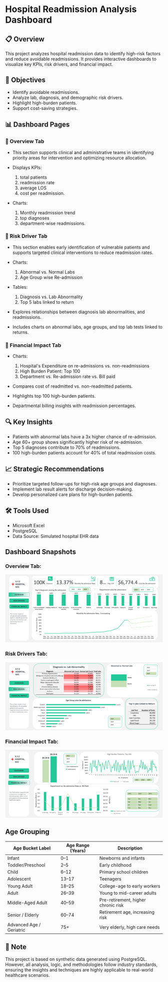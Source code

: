 # Hospital Readmission Analysis Dashboard

## 📋 Overview

This project analyzes hospital readmission data to identify high-risk factors and reduce avoidable readmissions. It provides interactive dashboards to visualize key KPIs, risk drivers, and financial impact.

 ## 🎯 Objectives

 - Identify avoidable readmissions.
- Analyze lab, diagnosis, and demographic risk drivers.
- Highlight high-burden patients.
- Support cost-saving strategies.

##  📊 Dashboard Pages

### 🔹 Overview Tab
- This section supports clinical and administrative teams in identifying priority areas for intervention and optimizing resource allocation.

- Displays KPIs:

    1. total patients
    2. readmission rate 
    3. average LOS
    4. cost per readmission.
- Charts: 
    1. Monthly readmission trend 
    2. top diagnoses 
    3. department-wise readmissions.   

### 🔹 Risk Driver Tab
- This section enables early identification of vulnerable patients and supports targeted clinical interventions to reduce readmission rates.

- Charts:

    1. Abnormal vs. Normal Labs
    2. Age Group wise Re-admission

- Tables:

    1. Diagnosis vs. Lab Abnormality
    2. Top 5 labs linked to return

- Explores relationships between diagnosis lab abnormalities, and readmissions.
- Includes charts on abnormal labs, age groups, and top lab tests linked to returns.

### 🔹 Financial Impact Tab
- Charts:

    1. Hospital's Expenditure on re-admissions vs. non-readmissions
    2. High Burden Patient: Top 100
    3. Department vs. Re-admission rate vs. Bill paid
    
- Compares cost of readmitted vs. non-readmitted patients.
- Highlights top 100 high-burden patients.
- Departmental billing insights with readmission percentages.

## 🔍 Key Insights

- Patients with abnormal labs have a 3x higher chance of re-admission.
- Age 60+ group shows significantly higher risk of re-admission.
- Top 5 diagnoses contribute to 70% of readmissions.
- 100 high-burden patients account for 40% of total readmission costs.

## 📈 Strategic Recommendations

- Prioritize targeted follow-ups for high-risk age groups and diagnoses.
- Implement lab result alerts for discharge decision-making.
- Develop personalized care plans for high-burden patients.

##  🛠 Tools Used

- Microsoft Excel 
- PostgreSQL 
- Data Source: Simulated hospital EHR data

## Dashboard Snapshots

### Overview Tab:
![Overview Tab](/Overview%20Tab.png)

### Risk Drivers Tab:
![Risk Drivers Tab](/Risk%20Drivers%20Tab.png)

### Financial Impact Tab:
![Financial Impact Tab](/Financial%20Impact%20Tab.png)

## Age Grouping


| Age Bucket Label         | Age Range (Years) | Description                         |
| ------------------------ | ----------------- | ----------------------------------- |
| Infant                   | 0–1               | Newborns and infants                |
| Toddler/Preschool        | 2–5               | Early childhood                     |
| Child                    | 6–12              | Primary school children             |
| Adolescent               | 13–17             | Teenagers                           |
| Young Adult              | 18–25             | College-age to early workers        |
| Adult                    | 26–39             | Young to mid-career adults          |
| Middle-Aged Adult        | 40–59             | Pre-retirement, higher chronic risk |
| Senior / Elderly         | 60–74             | Retirement age, increasing risk     |
| Advanced Age / Geriatric | 75+               | Very elderly, high care needs       |


##  🧾 Note

This project is based on synthetic data generated using PostgreSQL. However, all analysis, logic, and methodologies follow industry standards, ensuring the insights and techniques are highly applicable to real-world healthcare scenarios.




